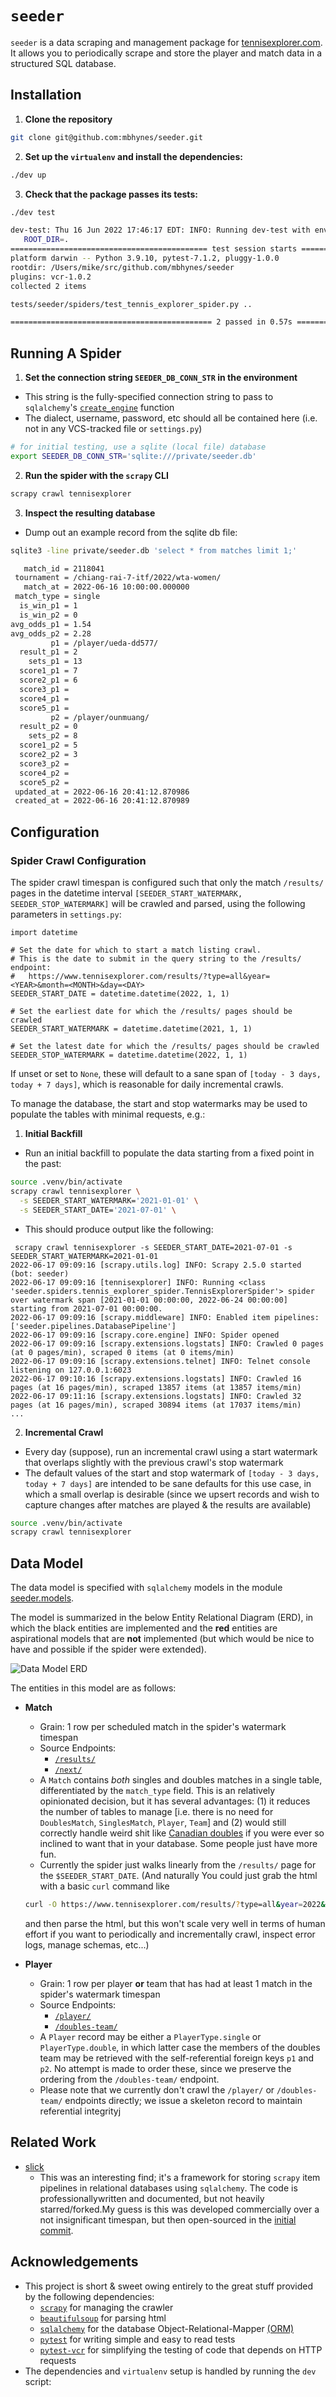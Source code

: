 # `seeder`

`seeder` is a data scraping and management package for [tennisexplorer.com](https://www.tennisexplorer.com).
It allows you to periodically scrape and store the player and match data in a structured SQL database.

## Installation

1. **Clone the repository**
```bash
git clone git@github.com:mbhynes/seeder.git
```

2. **Set up the `virtualenv` and install the dependencies:**

```bash
./dev up
```


3. **Check that the package passes its tests:**

```bash
./dev test

dev-test: Thu 16 Jun 2022 17:46:17 EDT: INFO: Running dev-test with env:
   ROOT_DIR=.
============================================ test session starts =============================================
platform darwin -- Python 3.9.10, pytest-7.1.2, pluggy-1.0.0
rootdir: /Users/mike/src/github.com/mbhynes/seeder
plugins: vcr-1.0.2
collected 2 items

tests/seeder/spiders/test_tennis_explorer_spider.py ..                                                 [100%]

============================================= 2 passed in 0.57s ==============================================
```

## Running A Spider

1. **Set the connection string `SEEDER_DB_CONN_STR` in the environment**

  - This string is the fully-specified connection string to pass to `sqlalchemy`'s [`create_engine`](https://docs.sqlalchemy.org/en/14/core/engines.html#sqlalchemy.create_engine) function
  - The dialect, username, password, etc should all be contained here (i.e. not in any VCS-tracked file or `settings.py`)
```bash
# for initial testing, use a sqlite (local file) database
export SEEDER_DB_CONN_STR='sqlite:///private/seeder.db' 
```

2. **Run the spider with the `scrapy` CLI**

```bash
scrapy crawl tennisexplorer
```

3. **Inspect the resulting database**

 - Dump out an example record from the sqlite db file:
```bash
sqlite3 -line private/seeder.db 'select * from matches limit 1;'

   match_id = 2118041
 tournament = /chiang-rai-7-itf/2022/wta-women/
   match_at = 2022-06-16 10:00:00.000000
 match_type = single
  is_win_p1 = 1
  is_win_p2 = 0
avg_odds_p1 = 1.54
avg_odds_p2 = 2.28
         p1 = /player/ueda-dd577/
  result_p1 = 2
    sets_p1 = 13
  score1_p1 = 7
  score2_p1 = 6
  score3_p1 =
  score4_p1 =
  score5_p1 =
         p2 = /player/ounmuang/
  result_p2 = 0
    sets_p2 = 8
  score1_p2 = 5
  score2_p2 = 3
  score3_p2 =
  score4_p2 =
  score5_p2 =
 updated_at = 2022-06-16 20:41:12.870986
 created_at = 2022-06-16 20:41:12.870989
```

## Configuration

### Spider Crawl Configuration

The spider crawl timespan is configured such that only the match `/results/` pages in the datetime interval `[SEEDER_START_WATERMARK, SEEDER_STOP_WATERMARK]` will be crawled and parsed, using the following parameters in `settings.py`:
```
import datetime

# Set the date for which to start a match listing crawl.
# This is the date to submit in the query string to the /results/ endpoint:
#   https://www.tennisexplorer.com/results/?type=all&year=<YEAR>&month=<MONTH>&day=<DAY>
SEEDER_START_DATE = datetime.datetime(2022, 1, 1) 

# Set the earliest date for which the /results/ pages should be crawled
SEEDER_START_WATERMARK = datetime.datetime(2021, 1, 1) 

# Set the latest date for which the /results/ pages should be crawled
SEEDER_STOP_WATERMARK = datetime.datetime(2022, 1, 1) 
```

If unset or set to `None`, these will default to a sane span of `[today - 3 days, today + 7 days]`, which is reasonable for daily incremental crawls.

To manage the database, the start and stop watermarks may be used to populate the tables with minimal requests, e.g.:

1. **Initial Backfill**

  - Run an initial backfill to populate the data starting from a fixed point in the past:

```bash
source .venv/bin/activate
scrapy crawl tennisexplorer \
  -s SEEDER_START_WATERMARK='2021-01-01' \
  -s SEEDER_START_DATE='2021-07-01' \
```
  
  - This should produce output like the following:

```
 scrapy crawl tennisexplorer -s SEEDER_START_DATE=2021-07-01 -s SEEDER_START_WATERMARK=2021-01-01
2022-06-17 09:09:16 [scrapy.utils.log] INFO: Scrapy 2.5.0 started (bot: seeder)
2022-06-17 09:09:16 [tennisexplorer] INFO: Running <class 'seeder.spiders.tennis_explorer_spider.TennisExplorerSpider'> spider over watermark span [2021-01-01 00:00:00, 2022-06-24 00:00:00] starting from 2021-07-01 00:00:00.
2022-06-17 09:09:16 [scrapy.middleware] INFO: Enabled item pipelines:
['seeder.pipelines.DatabasePipeline']
2022-06-17 09:09:16 [scrapy.core.engine] INFO: Spider opened
2022-06-17 09:09:16 [scrapy.extensions.logstats] INFO: Crawled 0 pages (at 0 pages/min), scraped 0 items (at 0 items/min)
2022-06-17 09:09:16 [scrapy.extensions.telnet] INFO: Telnet console listening on 127.0.0.1:6023
2022-06-17 09:10:16 [scrapy.extensions.logstats] INFO: Crawled 16 pages (at 16 pages/min), scraped 13857 items (at 13857 items/min)
2022-06-17 09:11:16 [scrapy.extensions.logstats] INFO: Crawled 32 pages (at 16 pages/min), scraped 30894 items (at 17037 items/min)
...
```
    
2. **Incremental Crawl**

  - Every day (suppose), run an incremental crawl using a start watermark that overlaps slightly with the previous crawl's stop watermark
  - The default values of the start and stop watermark of `[today - 3 days, today + 7 days]` are intended to be sane defaults for this use case, in which a small overlap is desirable (since we upsert records and wish to capture changes after matches are played & the results are available)

```bash
source .venv/bin/activate
scrapy crawl tennisexplorer
```

## Data Model

The data model is specified with `sqlalchemy` models in the module [seeder.models](seeder/blob/main/seeder/models.py).

The model is summarized in the below Entity Relational Diagram (ERD), in which the black entities are implemented and the **red** entities are aspirational models that are **not** implemented (but which would be nice to have and possible if the spider were extended).

![Data Model ERD](doc/_static/erd.tennisexplorer.com.drawio.svg)

The entities in this model are as follows:

  - **Match**

    - Grain: 1 row per scheduled match in the spider's watermark timespan
    - Source Endpoints: 
      - [`/results/`](https://www.tennisexplorer.com/results/)
      - [`/next/`](https://www.tennisexplorer.com/next/)
    - A `Match` contains *both* singles and doubles matches in a single table, differentiated by the `match_type` field. This is an relatively opinionated decision, but it has several advantages: (1) it reduces the number of tables to manage [i.e. there is no need for `DoublesMatch`, `SinglesMatch`, `Player`, `Team`] and (2) would still correctly handle weird shit like [Canadian doubles](https://en.wikipedia.org/wiki/Canadian_doubles) if you were ever so inclined to want that in your database. Some people just have more fun.
    - Currently the spider just walks linearly from the `/results/` page for the `$SEEDER_START_DATE`. (And naturally You could just grab the html with a basic `curl` command like
     ```bash
     curl -O https://www.tennisexplorer.com/results/?type=all&year=2022&month=01&day=[1-31]
     ```
      and then parse the html, but this won't scale very well in terms of human effort if you want to periodically and incrementally crawl, inspect error logs, manage schemas, etc...) 


  - **Player**

    - Grain: 1 row per player **or** team that has had at least 1 match in the spider's watermark timespan
    - Source Endpoints: 
      - [`/player/`](https://www.tennisexplorer.com/player/)
      - [`/doubles-team/`](https://www.tennisexplorer.com/doubles-team/)
    - A `Player` record may be either a `PlayerType.single` or `PlayerType.double`, in which latter case the members of the doubles team may be retrieved with the self-referential foreign keys `p1` and `p2`. No attempt is made to order these, since we preserve the ordering from the `/doubles-team/` endpoint. 
    - Please note that we currently don't crawl the `/player/` or `/doubles-team/` endpoints directly; we issue a skeleton record to maintain referential integrityj

## Related Work

- [slick](https://github.com/underscorenygren/slick)
  - This was an interesting find; it's a framework for storing `scrapy` item pipelines in relational databases using `sqlalchemy`. The code is professionallywritten and documented, but not heavily starred/forked.My guess is this was developed commercially over a not insignificant timespan, but then open-sourced in the [initial commit](https://github.com/underscorenygren/slick/commit/c90b9a1383a9afaaa80adedf6598f5180152d926).

## Acknowledgements

- This project is short & sweet owing entirely to the great stuff provided by the following dependencies:
  - [`scrapy`](https://scrapy.org/) for managing the crawler
  - [`beautifulsoup`](https://www.crummy.com/software/BeautifulSoup/bs4/doc/) for parsing html
  - [`sqlalchemy`](https://www.sqlalchemy.org/) for the database Object-Relational-Mapper [(ORM)](https://en.wikipedia.org/wiki/Object%E2%80%93relational_mapping)
  - [`pytest`](https://docs.pytest.org/en/7.1.x/) for writing simple and easy to read tests 
  - [`pytest-vcr`](https://pytest-vcr.readthedocs.io/en/latest/) for simplifying the testing of code that depends on HTTP requests
- The dependencies and `virtualenv` setup is handled by running the `dev` script:

